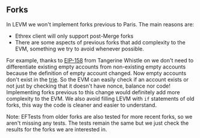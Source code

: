 ## Forks

In LEVM we won't implement forks previous to Paris.
The main reasons are:
- Ethrex client will only support post-Merge forks 
- There are some aspects of previous forks that add complexity to the EVM, something we try to avoid whenever possible.

For example, thanks to [EIP-158](https://eips.ethereum.org/EIPS/eip-158) from Tangerine Whistle on we don't need to differentiate existing empty accounts from non-existing empty accounts because the definition of empty account changed. Now empty accounts don't exist in the [trie](https://ethereum.org/en/developers/docs/data-structures-and-encoding/patricia-merkle-trie/). So the EVM can easily check if an account exists or not just by checking that it doesn't have nonce, balance nor code! Implementing forks previous to this change would definitely add more complexity to the EVM.
We also avoid filling LEVM with `if` statements of old forks, this way the code is cleaner and easier to understand.


Note: EFTests from older forks are also tested for more recent forks, so we aren't missing any tests. The tests remain the same but we just check the results for the forks we are interested in.
